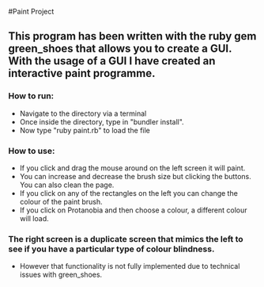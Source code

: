 #Paint Project

## This program has been written with the ruby gem green_shoes that allows you to create a GUI. With the usage of a GUI I have created an interactive paint programme.

### How to run:
- Navigate to the directory via a terminal
- Once inside the directory, type in "bundler install".
- Now type "ruby paint.rb" to load the file

### How to use:
- If you click and drag the mouse around on the left screen it will paint.
- You can increase and decrease the brush size but clicking the buttons. You can also clean the page.
- If you click on any of the rectangles on the left you can change the colour of the paint brush.
- If you click on Protanobia and then choose a colour, a different colour will load.

### The right screen is a duplicate screen that mimics the left to see if you have a particular type of colour blindness.
- However that functionality is not fully implemented due to technical issues with green_shoes.
